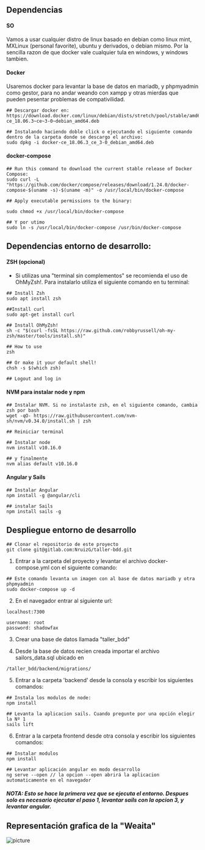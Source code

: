 ## Dependencias

#### SO

Vamos a usar cualquier distro de linux basado en debian como linux mint, MXLinux (personal favorite), ubuntu y derivados, o debian mismo. Por la sencilla razon de que docker
vale cualquier tula en windows, y windows tambien.

#### Docker
Usaremos docker para levantar la base de datos en mariadb, y phpmyadmin como gestor, para no andar weando con xampp y otras mierdas que pueden pesentar
problemas de compativilidad.

```
## Descargar docker en:
https://download.docker.com/linux/debian/dists/stretch/pool/stable/amd64/docker-ce_18.06.3~ce~3-0~debian_amd64.deb

## Instalando haciendo doble click o ejecutando el siguiente comando dentro de la carpeta donde se descargo el archivo:
sudo dpkg -i docker-ce_18.06.3_ce_3-0_debian_amd64.deb

```

#### docker-compose

```
## Run this command to download the current stable release of Docker Compose:
sudo curl -L "https://github.com/docker/compose/releases/download/1.24.0/docker-compose-$(uname -s)-$(uname -m)" -o /usr/local/bin/docker-compose

## Apply executable permissions to the binary:

sudo chmod +x /usr/local/bin/docker-compose

## Y por utimo
sudo ln -s /usr/local/bin/docker-compose /usr/bin/docker-compose

```

## Dependencias entorno de desarrollo:

#### ZSH (opcional)

* Si utilizas una "terminal sin complementos" se recomienda el uso de OhMyZsh!. Para instalarlo utiliza el siguiente comando en tu terminal:

```
## Install Zsh
sudo apt install zsh

##Install curl
sudo apt-get install curl

## Install OhMyZsh!
sh -c "$(curl -fsSL https://raw.github.com/robbyrussell/oh-my-zsh/master/tools/install.sh)"

## How to use
zsh

## Or make it your default shell!
chsh -s $(which zsh)

## Logout and log in
```


#### NVM para instalar node y npm

```
## Instalar NVM. Si no instalaste zsh, en el siguiente comando, cambia zsh por bash
wget -qO- https://raw.githubusercontent.com/nvm-sh/nvm/v0.34.0/install.sh | zsh

## Reiniciar terminal

## Instalar node
nvm install v10.16.0

## y finalmente
nvm alias default v10.16.0

```

#### Angular y Sails

```
## Instalar Angular
npm install -g @angular/cli

## instalar Sails
npm install sails -g
```

## Despliegue entorno de desarrollo

```
## Clonar el repositorio de este proyecto
git clone git@gitlab.com:NruizG/taller-bdd.git
```

1.  Entrar a la carpeta del proyecto y levantar el archivo docker-compose.yml con el siguiente comando:

```
## Este comando levanta un imagen con al base de datos mariadb y otra phpmyadmin
sudo docker-compose up -d
```

2.  En el navegador entrar al siguiente url: 
```
localhost:7300

username: root
password: shadowfax
```

3. Crear una base de datos llamada "taller_bdd"


4. Desde la base de datos recien creada importar el archivo sailors_data.sql ubicado en 


`/taller_bdd/backend/migrations/`


5. Entrar a la carpeta 'backend' desde la consola y escribir los siguientes comandos:


```
## Instala los modulos de node:
npm install

## Levanta la aplicacion sails. Cuando pregunte por una opción elegir la Nº 1
sails lift
```

6. Entrar a la carpeta frontend desde otra consola y escribir los siguientes comandos:

```
## Instalar modulos
npm install

## Levantar aplicación angular en modo desarrollo
ng serve --open // la opcion --open abrirá la aplicacion automaticamente en el navegador
```

##### NOTA: Esto se hace la primera vez que se ejecuta el entorno. Despues solo es necesario ejecutar el paso 1, levantar sails con la opcion 3, y levantar angular.

## Representación grafica de la "Weaita"

![picture](estructura_aplicación_taller_bdd.png)